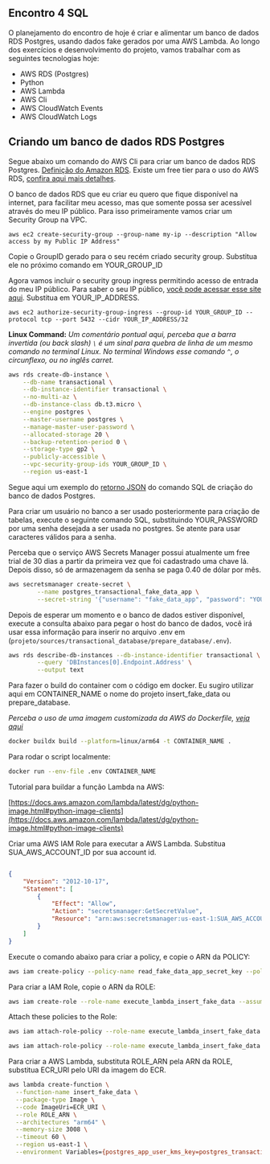 ## Encontro 4 SQL

O planejamento do encontro de hoje é criar e alimentar um banco de dados RDS Postgres, usando dados fake gerados por uma AWS Lambda. Ao longo dos exercícios e desenvolvimento do projeto, vamos trabalhar com as seguintes tecnologias hoje:

- AWS RDS (Postgres)
- Python
- AWS Lambda
- AWS Cli
- AWS CloudWatch Events
- AWS CloudWatch Logs

## Criando um banco de dados RDS Postgres

Segue abaixo um comando do AWS Cli para criar um banco de dados RDS Postgres. [Definição do Amazon RDS](https://docs.aws.amazon.com/AmazonRDS/latest/UserGuide/Welcome.html). Existe um free tier para o uso do AWS RDS, [confira aqui mais detalhes](https://aws.amazon.com/rds/free/).

O banco de dados RDS que eu criar eu quero que fique disponível na internet, para facilitar meu acesso, mas que somente possa ser acessível através do meu IP público. Para isso primeiramente vamos criar um Security Group na VPC.

`aws ec2 create-security-group --group-name my-ip --description "Allow access by my Public IP Address"`

Copie o GroupID gerado para o seu recém criado security group. Substitua ele no próximo comando em YOUR_GROUP_ID

Agora vamos incluir o security group ingress permitindo acesso de entrada do meu IP público. Para saber o seu IP público, [você pode acessar esse site aqui](https://meuip.com.br/). Substitua em YOUR_IP_ADDRESS.

`aws ec2 authorize-security-group-ingress --group-id YOUR_GROUP_ID --protocol tcp --port 5432 --cidr YOUR_IP_ADDRESS/32`

**Linux Command:**
_Um comentário pontual aqui, perceba que a barra invertida (ou back slash) `\` é um sinal para quebra de linha de um mesmo comando no terminal Linux._
_No terminal Windows esse comando `^`, o circunflexo, ou no inglês carret._

```bash
aws rds create-db-instance \
    --db-name transactional \
    --db-instance-identifier transactional \
    --no-multi-az \
    --db-instance-class db.t3.micro \
    --engine postgres \
    --master-username postgres \
    --manage-master-user-password \
    --allocated-storage 20 \
    --backup-retention-period 0 \
    --storage-type gp2 \
    --publicly-accessible \
    --vpc-security-group-ids YOUR_GROUP_ID \
    --region us-east-1
```

Segue aqui um exemplo do [retorno JSON](./create_rds.json) do comando SQL de criação do banco de dados Postgres.

Para criar um usuário no banco a ser usado posteriormente para criação de tabelas, execute o seguinte comando SQL,
 substituindo YOUR_PASSWORD por uma senha desejada a ser usada no postgres. Se atente para usar caracteres válidos
 para a senha.

Perceba que o serviço AWS Secrets Manager possui atualmente um free trial de 30 dias a partir da primeira vez que foi
 cadastrado uma chave lá. Depois disso, só de armazenagem da senha se paga 0.40 de dólar por mês.

```bash
aws secretsmanager create-secret \
        --name postgres_transactional_fake_data_app \
        --secret-string '{"username": "fake_data_app", "password": "YOUR_PASSWORD"}'
```

Depois de esperar um momento e o banco de dados estiver disponível, execute a consulta abaixo para pegar o host
 do banco de dados, você irá usar essa informação para inserir no arquivo .env em (`projeto/sources/transactional_database/prepare_database/.env`).

```bash
aws rds describe-db-instances --db-instance-identifier transactional \
        --query 'DBInstances[0].Endpoint.Address' \
        --output text
```

Para fazer o build do container com o código em docker. Eu sugiro utilizar aqui em CONTAINER_NAME
o nome do projeto insert_fake_data ou prepare_database.

_Perceba o uso de uma imagem customizada da AWS do Dockerfile, [veja aqui](https://gallery.ecr.aws/lambda/python/)_

```bash
docker buildx build --platform=linux/arm64 -t CONTAINER_NAME .
```

Para rodar o script localmente:

```bash
docker run --env-file .env CONTAINER_NAME
```

Tutorial para buildar a função Lambda na AWS:

[https://docs.aws.amazon.com/lambda/latest/dg/python-image.html#python-image-clients](https://docs.aws.amazon.com/lambda/latest/dg/python-image.html#python-image-clients)


Criar uma AWS IAM Role para executar a AWS Lambda. Substitua SUA_AWS_ACCOUNT_ID por sua account id.

```json

{
    "Version": "2012-10-17",
    "Statement": [
        {
            "Effect": "Allow",
            "Action": "secretsmanager:GetSecretValue",
            "Resource": "arn:aws:secretsmanager:us-east-1:SUA_AWS_ACCOUNT_ID:secret:postgres_transactional_fake_data_app*"
        }
    ]
}

```


Execute o comando abaixo para criar a policy, e copie o ARN da POLICY:
```bash
aws iam create-policy --policy-name read_fake_data_app_secret_key --policy-document file://secrets-manager-policy.json
```

Para criar a IAM Role, copie o ARN da ROLE:

```bash
aws iam create-role --role-name execute_lambda_insert_fake_data --assume-role-policy-document file://trust-policy.json
```

Attach these policies to the Role:

```bash
aws iam attach-role-policy --role-name execute_lambda_insert_fake_data --policy-arn POLICY_ARN
```

```bash
aws iam attach-role-policy --role-name execute_lambda_insert_fake_data --policy-arn arn:aws:iam::aws:policy/service-role/AWSLambdaBasicExecutionRole
```

Para criar a AWS Lambda, substituta ROLE_ARN pela ARN da ROLE, substitua ECR_URI pelo URI da imagem do ECR.

```bash
aws lambda create-function \
  --function-name insert_fake_data \
  --package-type Image \
  --code ImageUri=ECR_URI \
  --role ROLE_ARN \
  --architectures "arm64" \
  --memory-size 3008 \
  --timeout 60 \
  --region us-east-1 \
  --environment Variables={postgres_app_user_kms_key=postgres_transactional_fake_data_app,postgres_host=transactional.cf6dzsnazmsf.us-east-1.rds.amazonaws.com,postgres_database=transactional,postgres_port=5432}
```